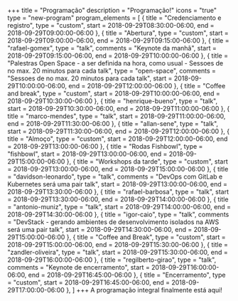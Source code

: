 +++
title = "Programação"
description = "Programação!"
icons = "true"
type = "new-program"
program_elements = [
    { title = "Credenciamento e registro", type = "custom", start = 2018-09-29T08:30:00-06:00, end = 2018-09-29T09:00:00-06:00 },
    { title = "Abertura", type = "custom", start = 2018-09-29T09:00:00-06:00, end = 2018-09-29T09:15:00-06:00 },
    { title = "rafael-gomex", type = "talk", comments = "Keynote da manhã", start = 2018-09-29T09:15:00-06:00, end = 2018-09-29T10:00:00-06:00 },
    { title = "Palestras Open Space - a ser definida na hora, como usual - Sessoes de no max. 20 minutos para cada talk", type = "open-space", comments = "Sessoes de no max. 20 minutos para cada talk", start = 2018-09-29T10:00:00-06:00, end = 2018-09-29T12:00:00-06:00 },
    { title = "Coffee and break", type = "custom", start = 2018-09-29T10:00:00-06:00, end = 2018-09-29T10:30:00-06:00 },
    { title = "henrique-bueno", type = "talk", start = 2018-09-29T10:30:00-06:00, end = 2018-09-29T11:00:00-06:00 },
    { title = "marco-mendes", type = "talk", start = 2018-09-29T11:00:00-06:00, end = 2018-09-29T11:30:00-06:00 },
    { title = "allan-sene", type = "talk", start = 2018-09-29T11:30:00-06:00, end = 2018-09-29T12:00:00-06:00 },
    { title = "Almoço", type = "custom", start = 2018-09-29T12:00:00-06:00, end = 2018-09-29T13:00:00-06:00 },
    { title = "Rodas Fishbowl", type = "fishbowl", start = 2018-09-29T13:00:00-06:00, end = 2018-09-29T15:00:00-06:00 },
    { title = "Workshops da tarde", type = "custom", start = 2018-09-29T13:00:00-06:00, end = 2018-09-29T15:00:00-06:00 },
    { title = "davidson-leonardo", type = "talk", comments = "DevOps com GitLab e Kubernetes será uma pair talk", start = 2018-09-29T13:00:00-06:00, end = 2018-09-29T13:30:00-06:00 },
    { title = "rafael-barbosa", type = "talk", start = 2018-09-29T13:30:00-06:00, end = 2018-09-29T14:00:00-06:00 },
    { title = "antonio-muniz", type = "talk", start = 2018-09-29T14:00:00-06:00, end = 2018-09-29T14:30:00-06:00 },
    { title = "igor-caio", type = "talk", comments = "DevStack - gerando ambientes de desenvolvimento isolados na AWS será uma pair talk", start = 2018-09-29T14:30:00-06:00, end = 2018-09-29T15:00:00-06:00 },
    { title = "Coffee and Break", type = "custom", start = 2018-09-29T15:00:00-06:00, end = 2018-09-29T15:30:00-06:00 },
    { title = "zandler-oliveira", type = "talk", start = 2018-09-29T15:30:00-06:00, end = 2018-09-29T16:00:00-06:00 },
    { title = "regilberto-girao", type = "talk", comments = "Keynote de encerramento", start = 2018-09-29T16:00:00-06:00, end = 2018-09-29T16:45:00-06:00 },
    { title = "Encerramento", type = "custom", start = 2018-09-29T16:45:00-06:00, end = 2018-09-29T17:00:00-06:00 },
]
+++
A programação integral finalmente está aqui!

